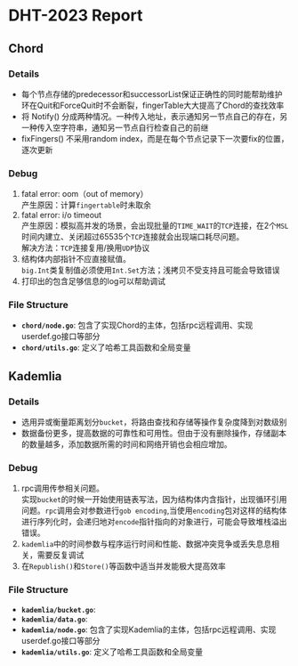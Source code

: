 # DHT-2023 Report

## **Chord**
### Details
- 每个节点存储的predecessor和successorList保证正确性的同时能帮助维护环在Quit和ForceQuit时不会断裂，fingerTable大大提高了Chord的查找效率
- 将 Notify() 分成两种情况。一种传入地址，表示通知另一节点自己的存在，另一种传入空字符串，通知另一节点自行检查自己的前继
- fixFingers() 不采用random index，而是在每个节点记录下一次要fix的位置，逐次更新

### Debug
1. fatal error: oom（out of memory）  
 产生原因：计算`fingertable`时未取余   
2. fatal error: i/o timeout   
    产生原因：模拟高并发的场景，会出现批量的`TIME_WAIT`的`TCP`连接，在2个`MSL`时间内建立、关闭超过65535个`TCP`连接就会出现端口耗尽问题。  
    解决方法：`TCP`连接复用/换用`UDP`协议
3. 结构体内部指针不应直接赋值。  
    `big.Int`类复制值必须使用`Int.Set`方法；浅拷贝不受支持且可能会导致错误
4. 打印出的包含足够信息的log可以帮助调试

### File Structure
- **`chord/node.go`**: 包含了实现Chord的主体，包括rpc远程调用、实现userdef.go接口等部分  
- **`chord/utils.go`**: 定义了哈希工具函数和全局变量

## **Kademlia**
### Details
- 选用异或衡量距离划分`bucket`，将路由查找和存储等操作复杂度降到对数级别
- 数据备份更多，提高数据的可靠性和可用性。但由于没有删除操作，存储副本的数量越多，添加数据所需的时间和网络开销也会相应增加。

### Debug
1. rpc调用传参相关问题。  
实现`bucket`的时候一开始使用链表写法，因为结构体内含指针，出现循环引用问题。`rpc`调用会对参数进行`gob encoding`,当使用`encoding`包对这样的结构体进行序列化时，会递归地对`encode`指针指向的对象进行，可能会导致堆栈溢出错误。
2. `kademlia`中的时间参数与程序运行时间和性能、数据冲突竞争或丢失息息相关，需要反复调试
3. 在`Republish()`和`Store()`等函数中适当并发能极大提高效率

### File Structure
- **`kademlia/bucket.go`**:
- **`kademlia/data.go`**: 
- **`kademlia/node.go`**: 包含了实现Kademlia的主体，包括rpc远程调用、实现userdef.go接口等部分  
- **`kademlia/utils.go`**: 定义了哈希工具函数和全局变量

